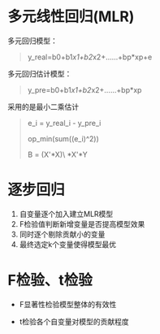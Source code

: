 # 多元线性回归(MLR)
多元回归模型： 
>y_real=b0+b1*x1+b2*x2+……+bp*xp+e

多元回归估计模型： 
>y_pre=b0+b1*x1+b2*x2+……+bp*xp

采用的是最小二乘估计
>e_i = y_real_i - y_pre_i
>
>op_min(sum((e_i)^2))
>
>B = (X'*X)\ *X'*Y

# 逐步回归
1. 自变量逐个加入建立MLR模型
2. F检验值判断新增变量是否提高模型效果
3. 同时逐个剔除贡献小的变量
4. 最终选定k个变量使得模型最优


# F检验、t检验
- F显著性检验模型整体的有效性

- t检验各个自变量对模型的贡献程度

